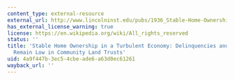 ```yaml
---
content_type: external-resource
external_url: http://www.lincolninst.edu/pubs/1936_Stable-Home-Ownership-in-a-Turbulent-Economy
has_external_license_warning: true
license: https://en.wikipedia.org/wiki/All_rights_reserved
status: ''
title: 'Stable Home Ownership in a Turbulent Economy: Delinquencies and Foreclosures
  Remain Low in Community Land Trusts'
uid: 4a9f447b-3ec5-4cbe-ade6-a63d0ec61261
wayback_url: ''
---
```

